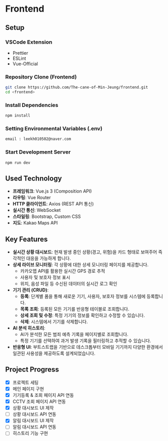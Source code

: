 # Frontend

## Setup

### VSCode Extension

- Prettier
- ESLint
- Vue-Official

### Repository Clone (Frontend)

```bash
git clone https://github.com/The-cane-of-Min-Jeung/frontend.git
cd <frontend>
```

### Install Dependencies

```bash
npm install
```

### Setting Environmental Variables (.env)

```bash
email : leekh010502@naver.com
```

### Start Development Server

```bash
npm run dev
```

## Used Technology

- **프레임워크**: Vue.js 3 (Composition API)
- **라우팅**: Vue Router
- **HTTP 클라이언트**: Axios (REST API 통신)
- **실시간 통신**: WebSocket
- **스타일링**: Bootstrap, Custom CSS
- **지도**: Kakao Maps API

## Key Features

- **실시간 상황 대시보드**: 현재 발생 중인 상황(경고, 위험)을 카드 형태로 보여주어 즉각적인 대응을 가능하게 합니다.
- **상세 라이브 모니터링**: 각 상황에 대한 상세 모니터링 페이지를 제공합니다.
  - 카카오맵 API를 활용한 실시간 GPS 경로 추적
  - 사용자 및 보호자 정보 표시
  - 위치, 음성 파일 등 수신된 데이터의 실시간 로그 확인
- **기기 관리 (CRUD)**:
  - **등록**: 단계별 폼을 통해 새로운 기기, 사용자, 보호자 정보를 시스템에 등록합니다.
  - **목록 조회**: 등록된 모든 기기를 반응형 테이블로 조회합니다.
  - **상세 조회 및 수정**: 특정 기기의 정보를 확인하고 수정할 수 있습니다.
  - **삭제**: 시스템에서 기기를 삭제합니다.
- **AI 분석 히스토리**:
  - AI가 분석한 모든 범죄 예측 기록을 페이지별로 조회합니다.
  - 특정 기기를 선택하여 과거 발생 기록을 필터링하고 추적할 수 있습니다.
- **반응형 UI**: 부트스트랩을 기반으로 데스크톱부터 모바일 기기까지 다양한 환경에서 일관된 사용성을 제공하도록 설계되었습니다.

## Project Progress

- [x] 프로젝트 세팅
- [x] 메인 페이지 구현
- [x] 기기등록 & 조회 페이지 API 연동
- [x] CCTV 조회 페이지 API 연동
- [x] 상황 대시보드 UI 제작
- [ ] 상황 대시보드 API 연동
- [x] 알림 대시보드 UI 제작
- [ ] 알림 대시보드 API 연동
- [ ] 히스토리 기능 구현
